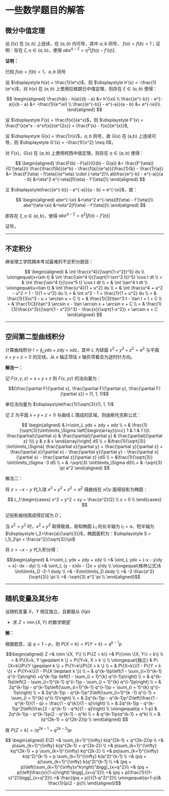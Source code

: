 # 一些数学题目的解答

[annotation]: <id> (697ed484-febe-4659-96cc-3f7ffc0755cc)
[annotation]: <status> (public)
[annotation]: <create_time> (2020-11-27 16:39:36)
[annotation]: <category> (数学理论)
[annotation]: <tags> (微积分|概率论|数理统计)
[annotation]: <comments> (true)
[annotation]: <url> (http://blog.ccyg.studio/article/697ed484-febe-4659-96cc-3f7ffc0755cc)

<input class='mathjax align' value='left' type='hidden'/>

## 微分中值定理

设 $f(x)$ 在 $[a, b]$ 上连续，在 $(a, b)$ 内可导，其中 $a, b$ 同号， $f(a) = f(b) = 1$；证明：存在 $\xi, \eta \in (a, b)$，使得 $abe^{\eta-\xi} =\eta^2[f(\eta) - f'(\eta)]$.

**证明：**

已知 $f(a) = f(b) = 1$，$a,b$ 同号

设 $\displaystyle h(x) = \frac{1}{e^x}$，则 $\displaystyle h'(x) = -\frac{1}{e^x}$，对 $h(x)$ 在 $(a,b)$ 上使用拉格朗日中值定理，则存在 $\xi \in (a, b)$ 使得：

$$
\begin{aligned}
\frac{h(b) - h(a)}{b - a} &= h'(\xi) \\
\frac{{e^{-b}} - e^{-a}}{b - a} &= -\frac{1}{e^\xi} \\
\frac{{e^{-b}} - e^{-a}}{a - b} &= e^{-\xi}\\
\end{aligned}
$$

设 $\displaystyle F(x) = \frac{f(x)}{e^x}$，则 $\displaystyle F'(x) = \frac{f'(x)e^x - e^xf(x)}{e^{2x}} = \frac{f'(x) - f(x)}{e^{x}}$,

设 $\displaystyle G(x) = \frac{1}{x}$，$a,b$ 同号，故 $G(x)$ 在 (a,b) 上连续可导，则 $\displaystyle G'(x) = -\frac{1}{x^2} \neq 0$，

对 $F(x)$，$G(x)$ 在 $(a, b)$ 上使用柯西中值定理，则存在 $\eta \in (a, b)$ 使得：

$$
\begin{aligned}
\frac{F(b) - F(a)}{G(b) - G(a)} &= \frac{F'(\eta)}{G'(\eta)}\\
\frac{\frac{f(b)}{e^b} - \frac{f(a)}{e^a}}{\frac{1}{b} - \frac{1}{a}} &= \frac{f'(\eta) - f(\eta)}{e^\eta} \cdot (-\eta^2)\\
ab\frac{e^{-b} - e^{-a}}{a - b} &=\eta^2 e^{-\eta}[f(\eta) - f'(\eta)]\\
\end{aligned}
$$

又 $\displaystyle\frac{{e^{-b}} - e^{-a}}{a - b} = e^{-\xi}$，故：

$$
\begin{aligned}
abe^{-\xi} &=\eta^2 e^{-\eta}[f(\eta) - f'(\eta)]\\
abe^{\eta-\xi} &=\eta^2[f(\eta) - f'(\eta)]\\
\end{aligned}
$$

即存在 $\xi, \eta \in (a, b)$，使得 $abe^{\eta-\xi} =\eta^2[f(\eta) - f'(\eta)]$

证毕。

---

## 不定积分

麻省理工学院期末考试最难的不定积分题目：

$$
\begin{aligned}
& \int \frac{x^4}{(\sqrt{1-x^2})^5} dx \\
\xlongequal{x=\sin t} & \int \frac{\sin^4 t}{(\sqrt{1-\sin^2 t})^5} \cos t dt \\
= & \int \frac{\sin^4 t}{\cos^5 t} \cos t dt \\
= & \int \tan^4 t dt \\
\xlongequal{u=\tan t} & \int \frac{u^4}{1 + u^2} du \\
= & \int \frac{u^4 + u^2 - u^2 + 1 - 1}{1 + u^2} du \\
= & \int u^2 - 1 + \frac{1}{1 + u^2} du \\
= & \frac{1}{3}u^3 - u + \arctan u + C \\
= & \frac{1}{3}\tan^3 t - \tan t + t + C \\
= & \frac{1}{3}\tan^3 \arcsin x - \tan \arcsin x + \arcsin x + C \\
= & \frac{1}{3}\frac{x^3}{(\sqrt{1 - x^2})^3} - \frac{x}{\sqrt{1-x^2}} + \arcsin x + C
\end{aligned}
$$

---

## 空间第二型曲线积分

计算曲线积分 $\displaystyle I=\oint_L ydx + zdy + xdz$，其中 $L$ 为球面 $x^2 + y^2 + z^2 = a^2$ 与平面 $x + y + z = 0$ 的交线，从 $x$ 轴正项往 $x$ 轴负项看去为逆时针方向。

**解法一：**

记 $F(x, y, z) = x + y + z$ 则 $F(x, y z)$ 的法向量为：

$$(\frac{\partial F}{\partial x}, \frac{\partial F}{\partial y}, \frac{\partial F}{\partial z}) = (1, 1, 1)$$ 

单位法向量为 $\displaystyle\frac{1}{\sqrt{3}}(1, 1, 1)$

记 $\Sigma$ 为平面 $x + y + z = 0$ 与曲线 $L$ 围成的区域，则由斯托克斯公式：

$$
\begin{aligned}
& I=\oint_L ydx + zdy + xdz \\
= & \frac{1}{\sqrt{3}}\iint\limits_\Sigma \left|\begin{array}{ccc}
1 & 1 & 1 \\\\
\frac{\partial}{\partial x} & \frac{\partial}{\partial y} & \frac{\partial}{\partial z} \\\\
y & z & x
\end{array}\right| dS \\
= &\frac{1}{\sqrt{3}} \iint\limits_\Sigma{
    \frac{\partial x}{\partial y} +
    \frac{\partial y}{\partial z} + 
    \frac{\partial z}{\partial x} -
    \frac{\partial y}{\partial y} -
    \frac{\partial x}{\partial x} -
    \frac{\partial z}{\partial z}
}dS \\
= &\frac{1}{\sqrt{3}} \iint\limits_\Sigma -3 dS \\
= & -\sqrt{3} \iint\limits_\Sigma dS\\
= & -\sqrt{3} \pi a^2
\end{aligned}
$$

解法二：

将 $z = -x - y$ 代入球 $x^2 + y^2 + z^2 = a^2$ 得曲线在 $xOy$ 面得投影为椭圆：


$$
L_1:\begin{cases}
x^2 + y^2 + xy = \frac{a^2}{2} \\
z = 0 \\
\end{cases}
$$

记投影曲线围成得区域为 $D$；

当 $x^2 = y^2$ 时，$x^2 + y^2$ 取得极值，易知椭圆 $L_1$ 的长半轴为 $\displaystyle l_1=a$，短半轴为 $\displaystyle l_2=\frac{a}{\sqrt{3}}$，椭圆面积为：$\displaystyle S = l_1l_2\pi = \frac{a^2}{\sqrt{3}}\pi$


将 $z = -x - y$ 代入积分得：

$$\begin{aligned}
& I=\oint_L ydx + zdy + xdz \\
=& \oint_L ydx + (-x - y)dy + x(- dx - dy) \\
=& \oint_L (y - x)dx - (2x + y)dy \\
\xlongequal{格林公式}& \iint\limits_D -2-1 dxdy \\
=& -3\iint\limits_D dxdy \\
=& -3 \frac{a^2}{\sqrt{3}} \pi \\
=& -\sqrt{3} a^2 \pi \\
\end{aligned}$$

----

## 随机变量及其分布

设随机变量 $X$，$Y$ 相互独立，且都服从 $G(p)$

- 求 $Z = \min\{X, Y\}$ 的数学期望

**解：**

根据题意，设 $q = 1-p$，则 $P\{X = k\} = P\{Y = k\} = q^{k-1}p$

$$\begin{aligned}
Z =& \min \{X, Y\} \\
P\{Z = k\} =& P\{\min \{X, Y\} = k\} \\
= & P\{X=k, Y \geqslant k \} + P\{Y=k, X > k \}  \\
\xlongequal{独立} & P\{X=k\}P\{Y \geqslant k \} + P\{Y=k\}P\{X > k \} \\
= & P\{X=k\}(1 - P\{Y < k \}) + P\{Y=k\}(1 - P\{X 
\leqslant k \}) \\
= & q^{k-1}p\left(1 - \sum_{i=1}^{k-1} q^{i-1}p\right) +q^{k-1}p \left(1 - \sum_{i = 1}^{k} q^{i-1}p\right) \\
= & q^{k-1}p\left(2 - \sum_{i=1}^{k-1} q^{i-1}p - \sum_{i = 1}^{k} q^{i-1}p\right) \\
= & 2q^{k-1}p - q^{k-1}p\left(\sum_{i=1}^{k-1} q^{i-1}p + \sum_{i = 1}^{k} q^{i-1}p\right) \\
= & 2q^{k-1}p - q^{k-1}p^2\left(\sum_{i=1}^{k -1} q^{i-1} + \sum_{i = 1}^{k} q^{i-1}\right) \\
= & 2q^{k-1}p - q^{k-1}p^2\left(\frac{1 - q^{k-1}}{1 - q} + \frac{1 - q^{k}}{1 - q}\right) \\
= & 2q^{k-1}p - q^{k-1}p^2\left(\frac{2 - q^{k-1} - q^k}{1 - q}\right) \\
\xlongequal{q = 1-p} & 2q^{k-1}p - q^{k-1}p(2 - q^{k-1} - q^k) \\
= & q^{k-1}p(q^{k-1} + q^k) \\
= & (q^{2k-1} +  q^{2k-2})p \\
\end{aligned}
$$

故 $P\{Z = k\} = (q^{2k-1} +  q^{2k-2})p$

$$
\begin{aligned}
E(Z) =& \sum_{k=1}^{\infty} k(q^{2k-1} +  q^{2k-2})p \\
=& p\sum_{k=1}^{\infty} k(q^{2k-1} +  q^{2k-2}) \\
=& p\sum_{k=1}^{\infty} kq^{2k-1} + p \sum_{k=1}^{\infty} kq^{2k-2} \\
=& pq\sum_{k=1}^{\infty} k(q^2)^{k-1} + p \sum_{k=1}^{\infty} k(q^2)^{k-1} \\
=& (pq + p)\sum_{k=1}^{\infty} k(q^2)^{k-1} \\
=& (pq + p)\left(\sum_{k=1}^{\infty}x^k\right)'\bigg|_{x=q^2}\\
=& (pq + p)\left(\frac{x}{1-x}\right)'\bigg|_{x=q^2}\\
=& (pq + p)\frac{1}{(1-x)^2}\bigg|_{x=q^2}\\
=& \frac{(pq + p)}{(1-q^2)^2}\\
\xlongequal{q=1-p}& \frac{1}{p(2 - p)}\\
\end{aligned}$$

----